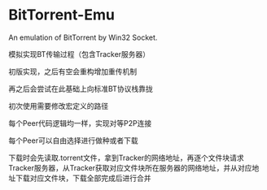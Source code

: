 # BitTorrent-Emu
An emulation of BitTorrent by Win32 Socket.

模拟实现BT传输过程（包含Tracker服务器）

初版实现，之后有空会重构增加重传机制

再之后会尝试在此基础上向标准BT协议栈靠拢

初次使用需要修改宏定义的路径

每个Peer代码逻辑均一样，实现对等P2P连接

每个Peer可以自由选择进行做种或者下载

下载时会先读取.torrent文件，拿到Tracker的网络地址，再逐个文件块请求Tracker服务器，从Tracker获取对应文件块所在服务器的网络地址，并从对应地址下载对应文件块，下载全部完成后进行合并
